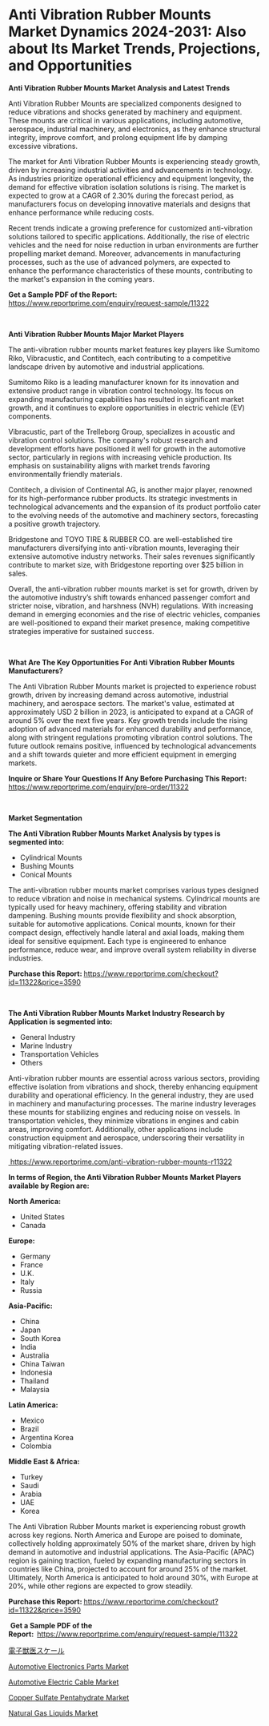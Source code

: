 <p><h1>Anti Vibration Rubber Mounts Market Dynamics 2024-2031: Also about Its Market Trends, Projections, and Opportunities</h1></p><p><strong>Anti Vibration Rubber Mounts Market Analysis and Latest Trends</strong></p>
<p><p>Anti Vibration Rubber Mounts are specialized components designed to reduce vibrations and shocks generated by machinery and equipment. These mounts are critical in various applications, including automotive, aerospace, industrial machinery, and electronics, as they enhance structural integrity, improve comfort, and prolong equipment life by damping excessive vibrations.</p><p>The market for Anti Vibration Rubber Mounts is experiencing steady growth, driven by increasing industrial activities and advancements in technology. As industries prioritize operational efficiency and equipment longevity, the demand for effective vibration isolation solutions is rising. The market is expected to grow at a CAGR of 2.30% during the forecast period, as manufacturers focus on developing innovative materials and designs that enhance performance while reducing costs.</p><p>Recent trends indicate a growing preference for customized anti-vibration solutions tailored to specific applications. Additionally, the rise of electric vehicles and the need for noise reduction in urban environments are further propelling market demand. Moreover, advancements in manufacturing processes, such as the use of advanced polymers, are expected to enhance the performance characteristics of these mounts, contributing to the market's expansion in the coming years.</p></p>
<p><strong>Get a Sample PDF of the Report:&nbsp;</strong> <a href="https://www.reportprime.com/enquiry/request-sample/11322">https://www.reportprime.com/enquiry/request-sample/11322</a></p>
<p>&nbsp;</p>
<p><strong>Anti Vibration Rubber Mounts Major Market Players</strong></p>
<p><p>The anti-vibration rubber mounts market features key players like Sumitomo Riko, Vibracustic, and Contitech, each contributing to a competitive landscape driven by automotive and industrial applications. </p><p>Sumitomo Riko is a leading manufacturer known for its innovation and extensive product range in vibration control technology. Its focus on expanding manufacturing capabilities has resulted in significant market growth, and it continues to explore opportunities in electric vehicle (EV) components.</p><p>Vibracustic, part of the Trelleborg Group, specializes in acoustic and vibration control solutions. The company's robust research and development efforts have positioned it well for growth in the automotive sector, particularly in regions with increasing vehicle production. Its emphasis on sustainability aligns with market trends favoring environmentally friendly materials.</p><p>Contitech, a division of Continental AG, is another major player, renowned for its high-performance rubber products. Its strategic investments in technological advancements and the expansion of its product portfolio cater to the evolving needs of the automotive and machinery sectors, forecasting a positive growth trajectory.</p><p>Bridgestone and TOYO TIRE & RUBBER CO. are well-established tire manufacturers diversifying into anti-vibration mounts, leveraging their extensive automotive industry networks. Their sales revenues significantly contribute to market size, with Bridgestone reporting over $25 billion in sales.</p><p>Overall, the anti-vibration rubber mounts market is set for growth, driven by the automotive industry’s shift towards enhanced passenger comfort and stricter noise, vibration, and harshness (NVH) regulations. With increasing demand in emerging economies and the rise of electric vehicles, companies are well-positioned to expand their market presence, making competitive strategies imperative for sustained success.</p></p>
<p>&nbsp;</p>
<p><strong>What Are The Key Opportunities For Anti Vibration Rubber Mounts Manufacturers?</strong></p>
<p><p>The Anti Vibration Rubber Mounts market is projected to experience robust growth, driven by increasing demand across automotive, industrial machinery, and aerospace sectors. The market's value, estimated at approximately USD 2 billion in 2023, is anticipated to expand at a CAGR of around 5% over the next five years. Key growth trends include the rising adoption of advanced materials for enhanced durability and performance, along with stringent regulations promoting vibration control solutions. The future outlook remains positive, influenced by technological advancements and a shift towards quieter and more efficient equipment in emerging markets.</p></p>
<p><strong>Inquire or Share Your Questions If Any Before Purchasing This Report:</strong> <a href="https://www.reportprime.com/enquiry/pre-order/11322">https://www.reportprime.com/enquiry/pre-order/11322</a></p>
<p>&nbsp;</p>
<p><strong>Market Segmentation</strong></p>
<p><strong>The Anti Vibration Rubber Mounts Market Analysis by types is segmented into:</strong></p>
<p><ul><li>Cylindrical Mounts</li><li>Bushing Mounts</li><li>Conical Mounts</li></ul></p>
<p><p>The anti-vibration rubber mounts market comprises various types designed to reduce vibration and noise in mechanical systems. Cylindrical mounts are typically used for heavy machinery, offering stability and vibration dampening. Bushing mounts provide flexibility and shock absorption, suitable for automotive applications. Conical mounts, known for their compact design, effectively handle lateral and axial loads, making them ideal for sensitive equipment. Each type is engineered to enhance performance, reduce wear, and improve overall system reliability in diverse industries.</p></p>
<p><strong>Purchase this Report:&nbsp;</strong><a href="https://www.reportprime.com/checkout?id=11322&price=3590">https://www.reportprime.com/checkout?id=11322&price=3590</a></p>
<p>&nbsp;</p>
<p><strong>The Anti Vibration Rubber Mounts Market Industry Research by Application is segmented into:</strong></p>
<p><ul><li>General Industry</li><li>Marine Industry</li><li>Transportation Vehicles</li><li>Others</li></ul></p>
<p><p>Anti-vibration rubber mounts are essential across various sectors, providing effective isolation from vibrations and shock, thereby enhancing equipment durability and operational efficiency. In the general industry, they are used in machinery and manufacturing processes. The marine industry leverages these mounts for stabilizing engines and reducing noise on vessels. In transportation vehicles, they minimize vibrations in engines and cabin areas, improving comfort. Additionally, other applications include construction equipment and aerospace, underscoring their versatility in mitigating vibration-related issues.</p></p>
<p><a href="https://www.reportprime.com/anti-vibration-rubber-mounts-r11322">&nbsp;https://www.reportprime.com/anti-vibration-rubber-mounts-r11322</a></p>
<p><strong>In terms of Region, the Anti Vibration Rubber Mounts Market Players available by Region are:</strong></p>
<p>
    <p> <strong> North America: </strong>
        <ul>
            <li>United States</li>
            <li>Canada</li>
        </ul>
        </p> 
    <p> <strong> Europe: </strong>
        <ul>
            <li>Germany</li>
            <li>France</li>
            <li>U.K.</li>
            <li>Italy</li>
            <li>Russia</li>
        </ul>
        </p> 
    <p> <strong> Asia-Pacific: </strong>
        <ul>
            <li>China</li>
            <li>Japan</li>
            <li>South Korea</li>
            <li>India</li>
            <li>Australia</li>
            <li>China Taiwan</li>
            <li>Indonesia</li>
            <li>Thailand</li>
            <li>Malaysia</li>
        </ul>
        </p> 
    <p> <strong> Latin America: </strong>
        <ul>
            <li>Mexico</li>
            <li>Brazil</li>
            <li>Argentina Korea</li>
            <li>Colombia</li>
        </ul>
        </p> 
    <p> <strong> Middle East & Africa: </strong>
        <ul>
            <li>Turkey</li>
            <li>Saudi</li>
            <li>Arabia</li>
            <li>UAE</li>
            <li>Korea</li>
        </ul>
    </p>
    </p>
<p><p>The Anti Vibration Rubber Mounts market is experiencing robust growth across key regions. North America and Europe are poised to dominate, collectively holding approximately 50% of the market share, driven by high demand in automotive and industrial applications. The Asia-Pacific (APAC) region is gaining traction, fueled by expanding manufacturing sectors in countries like China, projected to account for around 25% of the market. Ultimately, North America is anticipated to hold around 30%, with Europe at 20%, while other regions are expected to grow steadily.</p></p>
<p><strong>Purchase this Report: </strong><a href="https://www.reportprime.com/checkout?id=11322&price=3590">https://www.reportprime.com/checkout?id=11322&price=3590</a></p>
<p>&nbsp;<strong>Get a Sample PDF of the Report:&nbsp;&nbsp;</strong><a href="https://www.reportprime.com/enquiry/request-sample/11322">https://www.reportprime.com/enquiry/request-sample/11322</a></p>
<p><strong></strong></p>
<p><p><a href="https://medium.com/@dm15982023/electronic-veterinary-scale-market-%E3%81%AF-%E3%82%B3%E3%82%B9%E3%83%88%E7%AE%A1%E7%90%86%E3%81%A8%E5%8A%B9%E7%8E%87%E5%90%91%E4%B8%8A%E3%82%92%E5%84%AA%E5%85%88%E3%81%97%E3%81%BE%E3%81%99-%E3%81%95%E3%82%89%E3%81%AB-%E5%A0%B1%E5%91%8A%E6%9B%B8%E3%81%AF%E5%B8%82%E5%A0%B4%E3%81%AE%E9%9C%80%E8%A6%81%E9%9D%A2%E3%81%A8%E4%BE%9B%E7%B5%A6%E9%9D%A2%E3%81%AE%E4%B8%A1%E6%96%B9%E3%82%92%E3%82%AB%E3%83%90%E3%83%BC%E3%81%97%E3%81%A6%E3%81%84%E3%81%BE%E3%81%99-electronic-e06ad73cfea4">電子獣医スケール</a></p><p><a href="https://issuu.com/reportprime-2/docs/automotive-electronics-parts-market_418716bc53a15f">Automotive Electronics Parts Market</a></p><p><a href="https://issuu.com/reportprime-2/docs/automotive-electric-cable-market-si_e52e15c0049a03">Automotive Electric Cable Market</a></p><p><a href="https://github.com/AKSHATREPORTPRIME/Market-Research-Report-List-6/blob/main/copper-sulfate-pentahydrate-market.md">Copper Sulfate Pentahydrate Market</a></p><p><a href="https://www.linkedin.com/pulse/natural-gas-liquids-market-size-growing-cagr-103-omkoe?trackingId=FuZvgUXlQ3yotrCRvExNHg%3D%3D">Natural Gas Liquids Market</a></p></p>